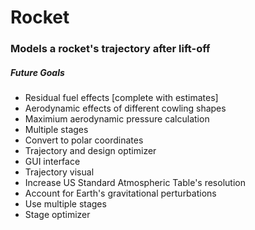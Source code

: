 # Rocket
### Models a rocket's trajectory after lift-off
##### Future Goals
- Residual fuel effects [complete with estimates]
- Aerodynamic effects of different cowling shapes
- Maximium aerodynamic pressure calculation
- Multiple stages
- Convert to polar coordinates
- Trajectory and design optimizer
- GUI interface
- Trajectory visual
- Increase US Standard Atmospheric Table's resolution
- Account for Earth's gravitational perturbations
- Use multiple stages
- Stage optimizer
